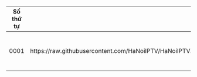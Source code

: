 <table>
	<thead>
		<tr><th align="between">Số thứ tự</th><th align="between">Logo kênh</th><th align="between">Tên kênh</th><th align="left">Tần số</th></tr>
	</thead>
	<tbody>
		<tr><td align="left">0001</td><td align="between">https://raw.githubusercontent.com/HaNoiIPTV/HaNoiIPTV.m3u/master/T%E1%BA%BFt/Truy%E1%BB%81n%20h%C3%ACnh%20H%C3%A0%20N%E1%BB%99i%20HD%20(Ph%C3%A1t%20s%C3%B3ng%20trong%20T%E1%BA%BFt%20Nguy%C3%AAn%20%C4%91%C3%A1n%20h%C3%A0ng%20n%C4%83m).png</td><td align="left">Truyền hình Hà Nội IPTV HD</td><td align="left">1080</td></tr>
